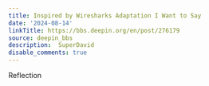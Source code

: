 ```yaml
---
title: Inspired by Wiresharks Adaptation I Want to Say
date: '2024-08-14'
linkTitle: https://bbs.deepin.org/en/post/276179
source: deepin_bbs
description:  SuperDavid 
disable_comments: true
---
```

Reflection
